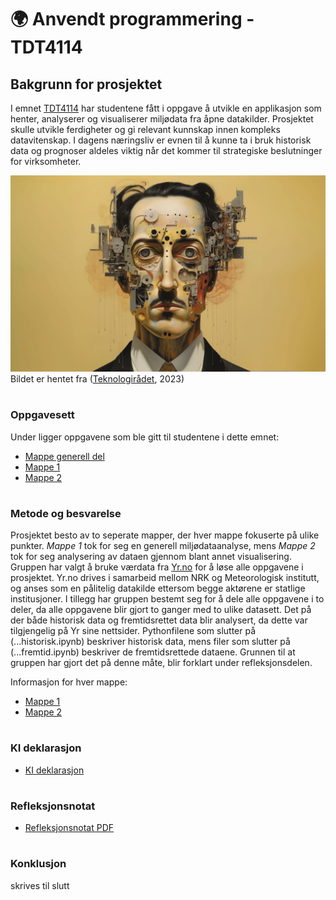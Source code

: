 # 🌍 Anvendt programmering - TDT4114

## Bakgrunn for prosjektet
I emnet [TDT4114](https://www.ntnu.no/studier/emner/TDT4114#tab=omEmnet) har studentene fått i oppgave å utvikle en applikasjon som henter, analyserer og visualiserer miljødata fra åpne datakilder. Prosjektet skulle utvikle ferdigheter og gi relevant kunnskap innen kompleks datavitenskap. I dagens næringsliv er evnen til å kunne ta i bruk historisk data og prognoser aldeles viktig når det kommer til strategiske beslutninger for virksomheter.

![Bilde](/resources/Bilde1.webp)
Bildet er hentet fra ([Teknologirådet](https://teknologiradet.no/publication/generativ-kunstig-intelligens-og-ytringsfrihet/), 2023)

#
### Oppgavesett
Under ligger oppgavene som ble gitt til studentene i dette emnet:
- [Mappe generell del](/docs/tasks/mappe_generell_del.md)
- [Mappe 1](/docs/tasks/mappe_del_1.md)
- [Mappe 2](/docs/tasks/mappe_del_2.md)

#
### Metode og besvarelse
Prosjektet besto av to seperate mapper, der hver mappe fokuserte på ulike punkter. _Mappe 1_ tok for seg en generell miljødataanalyse, mens _Mappe 2_ tok for seg analysering av dataen gjennom blant annet visualisering. Gruppen har valgt å bruke værdata fra [Yr.no](https://hjelp.yr.no/hc/no/articles/206550539-Om-Yr) for å løse alle oppgavene i prosjektet. Yr.no drives i samarbeid mellom NRK og Meteorologisk institutt, og anses som en pålitelig datakilde ettersom begge aktørene er statlige institusjoner. I tillegg har gruppen bestemt seg for å dele alle oppgavene i to deler, da alle oppgavene blir gjort to ganger med to ulike datasett. Det på  der både historisk data og fremtidsrettet data blir analysert, da dette var tilgjengelig på Yr sine nettsider. Pythonfilene som slutter på (...historisk.ipynb) beskriver historisk data, mens filer som slutter på (...fremtid.ipynb) beskriver de fremtidsrettede dataene. Grunnen til at gruppen har gjort det på denne måte, blir forklart under refleksjonsdelen.

Informasjon for hver mappe:
- [Mappe 1](/src/Mappe%201/README.md)
- [Mappe 2](/src/Mappe%202/README.md)



#
### KI deklarasjon
- [KI deklarasjon](/docs/AI/1656bc53-e1aa-4104-8144-3b9d383a677c.pdf)

#
### Refleksjonsnotat
- [Refleksjonsnotat PDF](filepath)



#
### Konklusjon
skrives til slutt


